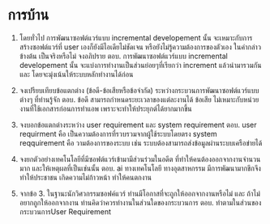 # การบ้าน

1. โดยทั่วไป การพัฒนาซอฟต์แวร์แบบ incremental developement นั้น จะเหมาะกับการสร้างซอฟต์แวร์ที่ user เองก็ยังมีไอเดียไม่ชัดเจน หรือยังไม่รู้ความต้องการของตัวเอง  ในคำกล่าวข้างต้น เป็นจริงหรือไม่ จงอภิปราย
ตอบ. การพัฒนาซอฟต์แวร์แบบ incremental developement นั้น จะแบ่งการทำงานเป็นส่วนย่อยๆที่เรียกว่า increment แล้วนำมารวมกัน และ โดยจะมุ่งเน้นให้ระบบหลักทำงานได้ก่อน

2. จงเปรียบเทียบข้อแตกต่าง (ข้อดี-ข้อเสียหรือข้อจำกัด) ระหว่างกระบวนการพัฒนาซอฟต์แวร์แบบต่างๆ ที่ท่านรู้จัก 
ตอบ. ข้อดี สามารถกำหนดระยะเวลาของแต่ละงานได้
     ข้อเสีย ไม่เหมาะกับหน่วยงานที่ใช้เอกสารก่อนการทำแอพ เพราะจะทำให้ประยุกต์ได้ยากมากขึ้น
     
3. จงบอกข้อแตกต่างระหว่าง user requirement และ system requirement
ตอบ. user requirment คือ  เป็นความต้องการที่รวบรวมจากผู้ใช้ระบบโดยตรง 
	   system reqquirement คือ วามต้องการของระบบ เช่น ระบบต้องสามารถส่งข้อมูลผ่านระบบเครือข่ายได้

4. จงยกตัวอย่างเทคโนโลยีที่มีซอฟต์แวร์เข้ามามีส่วนร่วมในอดีต ที่ทำให้คนต้องออกจากงานจำนวนมาก และให้เหตุผลที่เป็นเช่นนั้น
ตอบ. ai ทางเทคโนโลยี ทางอุตสาหกรรม มีการพัฒนามากขึกจึงทำให้ประชาชน เกิดความไม่ก้าวหน้า ทำให้คนตกงาน

5. จากข้อ 3. ในฐานะนักวิศวกรรมซอฟค์แวร์ ท่านมีโอกาสที่จะถูกให้ออกจากงานหรือไม่  และ    ถ้าไม่อยากถูกให้ออกจากงาน ท่านคิดว่าควรทำงานในส่วนใดของกระบวนการ 
ตอบ. ทำตามในส่วนของกระบวนการUser Requirement
